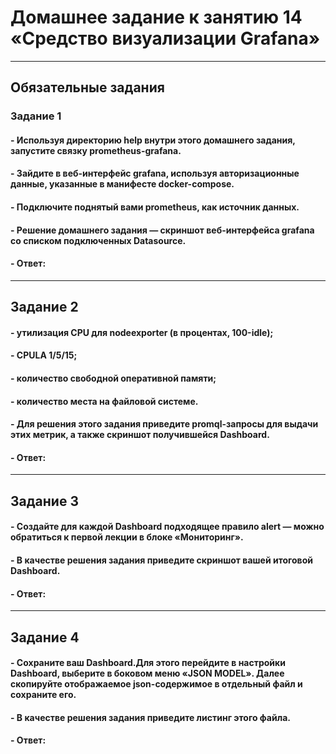 # Домашнее задание к занятию 14 «Средство визуализации Grafana»
---
## Обязательные задания

### Задание 1
#### - Используя директорию help внутри этого домашнего задания, запустите связку prometheus-grafana.
#### - Зайдите в веб-интерфейс grafana, используя авторизационные данные, указанные в манифесте docker-compose.
#### - Подключите поднятый вами prometheus, как источник данных.
#### - Решение домашнего задания — скриншот веб-интерфейса grafana со списком подключенных Datasource.

#### - Ответ:
---

## Задание 2
#### - утилизация CPU для nodeexporter (в процентах, 100-idle);
#### - CPULA 1/5/15;
#### - количество свободной оперативной памяти;
#### - количество места на файловой системе.
#### - Для решения этого задания приведите promql-запросы для выдачи этих метрик, а также скриншот получившейся Dashboard.

#### - Ответ:
---

## Задание 3
#### - Создайте для каждой Dashboard подходящее правило alert — можно обратиться к первой лекции в блоке «Мониторинг».
#### - В качестве решения задания приведите скриншот вашей итоговой Dashboard.

#### - Ответ:
---

## Задание 4
#### - Сохраните ваш Dashboard.Для этого перейдите в настройки Dashboard, выберите в боковом меню «JSON MODEL». Далее скопируйте отображаемое json-содержимое в отдельный файл и сохраните его.
#### - В качестве решения задания приведите листинг этого файла.

#### - Ответ:
